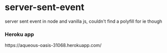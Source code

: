 # server-sent-event
server sent event in node and vanilla js, couldn't find a polyfill for ie though

<h3>Heroku app</h3>
https://aqueous-oasis-31068.herokuapp.com/
